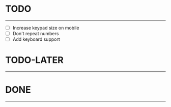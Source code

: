 # TODO
---
- [ ] Increase keypad size on mobile
- [ ] Don't repeat numbers
- [ ] Add keyboard support

# TODO-LATER
---

# DONE
---